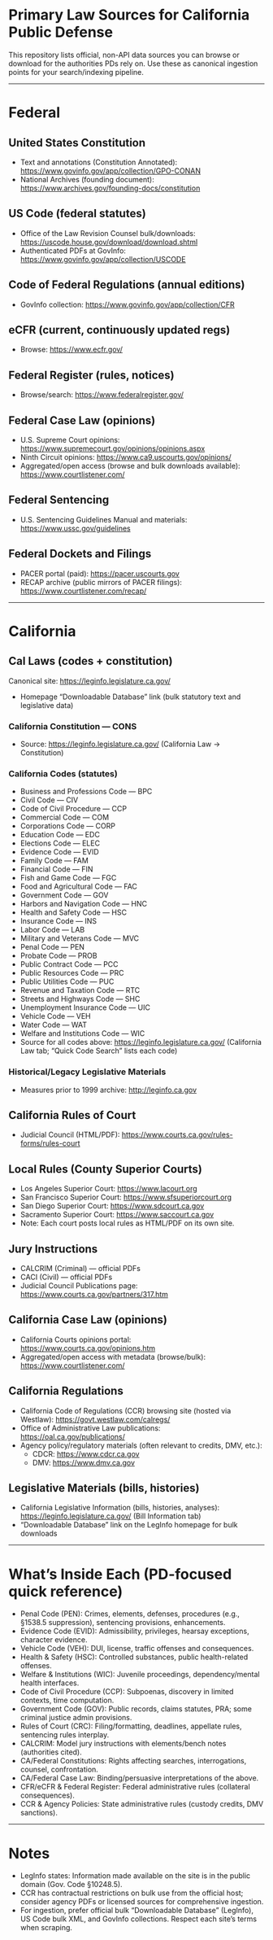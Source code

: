 # Primary Law Sources for California Public Defense

This repository lists official, non-API data sources you can browse or download for the authorities PDs rely on. Use these as canonical ingestion points for your search/indexing pipeline.

---

# Federal

## United States Constitution
- Text and annotations (Constitution Annotated): https://www.govinfo.gov/app/collection/GPO-CONAN
- National Archives (founding document): https://www.archives.gov/founding-docs/constitution

## US Code (federal statutes)
- Office of the Law Revision Counsel bulk/downloads: https://uscode.house.gov/download/download.shtml
- Authenticated PDFs at GovInfo: https://www.govinfo.gov/app/collection/USCODE

## Code of Federal Regulations (annual editions)
- GovInfo collection: https://www.govinfo.gov/app/collection/CFR

## eCFR (current, continuously updated regs)
- Browse: https://www.ecfr.gov/

## Federal Register (rules, notices)
- Browse/search: https://www.federalregister.gov/

## Federal Case Law (opinions)
- U.S. Supreme Court opinions: https://www.supremecourt.gov/opinions/opinions.aspx
- Ninth Circuit opinions: https://www.ca9.uscourts.gov/opinions/
- Aggregated/open access (browse and bulk downloads available): https://www.courtlistener.com/

## Federal Sentencing
- U.S. Sentencing Guidelines Manual and materials: https://www.ussc.gov/guidelines

## Federal Dockets and Filings
- PACER portal (paid): https://pacer.uscourts.gov
- RECAP archive (public mirrors of PACER filings): https://www.courtlistener.com/recap/

---

# California

## Cal Laws (codes + constitution)
Canonical site: https://leginfo.legislature.ca.gov/
- Homepage “Downloadable Database” link (bulk statutory text and legislative data)

### California Constitution — CONS
- Source: https://leginfo.legislature.ca.gov/ (California Law → Constitution)

### California Codes (statutes)
- Business and Professions Code — BPC
- Civil Code — CIV
- Code of Civil Procedure — CCP
- Commercial Code — COM
- Corporations Code — CORP
- Education Code — EDC
- Elections Code — ELEC
- Evidence Code — EVID
- Family Code — FAM
- Financial Code — FIN
- Fish and Game Code — FGC
- Food and Agricultural Code — FAC
- Government Code — GOV
- Harbors and Navigation Code — HNC
- Health and Safety Code — HSC
- Insurance Code — INS
- Labor Code — LAB
- Military and Veterans Code — MVC
- Penal Code — PEN
- Probate Code — PROB
- Public Contract Code — PCC
- Public Resources Code — PRC
- Public Utilities Code — PUC
- Revenue and Taxation Code — RTC
- Streets and Highways Code — SHC
- Unemployment Insurance Code — UIC
- Vehicle Code — VEH
- Water Code — WAT
- Welfare and Institutions Code — WIC
- Source for all codes above: https://leginfo.legislature.ca.gov/ (California Law tab; “Quick Code Search” lists each code)

### Historical/Legacy Legislative Materials
- Measures prior to 1999 archive: http://leginfo.ca.gov

## California Rules of Court
- Judicial Council (HTML/PDF): https://www.courts.ca.gov/rules-forms/rules-court

## Local Rules (County Superior Courts)
- Los Angeles Superior Court: https://www.lacourt.org
- San Francisco Superior Court: https://www.sfsuperiorcourt.org
- San Diego Superior Court: https://www.sdcourt.ca.gov
- Sacramento Superior Court: https://www.saccourt.ca.gov
- Note: Each court posts local rules as HTML/PDF on its own site.

## Jury Instructions
- CALCRIM (Criminal) — official PDFs
- CACI (Civil) — official PDFs
- Judicial Council Publications page: https://www.courts.ca.gov/partners/317.htm

## California Case Law (opinions)
- California Courts opinions portal: https://www.courts.ca.gov/opinions.htm
- Aggregated/open access with metadata (browse/bulk): https://www.courtlistener.com/

## California Regulations
- California Code of Regulations (CCR) browsing site (hosted via Westlaw): https://govt.westlaw.com/calregs/
- Office of Administrative Law publications: https://oal.ca.gov/publications/
- Agency policy/regulatory materials (often relevant to credits, DMV, etc.):
  - CDCR: https://www.cdcr.ca.gov
  - DMV: https://www.dmv.ca.gov

## Legislative Materials (bills, histories)
- California Legislative Information (bills, histories, analyses): https://leginfo.legislature.ca.gov/ (Bill Information tab)
- “Downloadable Database” link on the LegInfo homepage for bulk downloads

---

# What’s Inside Each (PD-focused quick reference)

- Penal Code (PEN): Crimes, elements, defenses, procedures (e.g., §1538.5 suppression), sentencing provisions, enhancements.
- Evidence Code (EVID): Admissibility, privileges, hearsay exceptions, character evidence.
- Vehicle Code (VEH): DUI, license, traffic offenses and consequences.
- Health & Safety (HSC): Controlled substances, public health-related offenses.
- Welfare & Institutions (WIC): Juvenile proceedings, dependency/mental health interfaces.
- Code of Civil Procedure (CCP): Subpoenas, discovery in limited contexts, time computation.
- Government Code (GOV): Public records, claims statutes, PRA; some criminal justice admin provisions.
- Rules of Court (CRC): Filing/formatting, deadlines, appellate rules, sentencing rules interplay.
- CALCRIM: Model jury instructions with elements/bench notes (authorities cited).
- CA/Federal Constitutions: Rights affecting searches, interrogations, counsel, confrontation.
- CA/Federal Case Law: Binding/persuasive interpretations of the above.
- CFR/eCFR & Federal Register: Federal administrative rules (collateral consequences).
- CCR & Agency Policies: State administrative rules (custody credits, DMV sanctions).

---

# Notes
- LegInfo states: Information made available on the site is in the public domain (Gov. Code §10248.5).
- CCR has contractual restrictions on bulk use from the official host; consider agency PDFs or licensed sources for comprehensive ingestion.
- For ingestion, prefer official bulk “Downloadable Database” (LegInfo), US Code bulk XML, and GovInfo collections. Respect each site’s terms when scraping.

